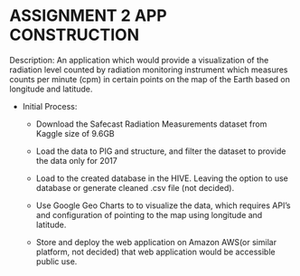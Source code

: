 # ASSIGNMENT 2 APP CONSTRUCTION

Description: An application which would provide a visualization of the radiation level counted by radiation monitoring instrument which measures counts per minute (cpm) in certain points on the map of the Earth based on longitude and latitude.

* Initial Process:
    * Download the Safecast Radiation Measurements dataset from Kaggle size of 9.6GB
    
    * Load the data to PIG and structure, and filter the dataset to provide the data only for 2017
    
    * Load to the created database in the HIVE. Leaving the option to use database or generate cleaned .csv file (not decided).
    
    * Use Google Geo Charts to to visualize the data, which requires API’s and configuration of pointing to the map using longitude and latitude.
    
    * Store and deploy the web application on Amazon AWS(or similar platform, not decided) that web application would be accessible public use. 
